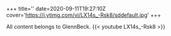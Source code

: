 +++
title=''
date=2020-09-11T19:27:10Z
cover='https://i.ytimg.com/vi/LX14s_-Rsk8/sddefault.jpg'
+++

All content belongs to GlennBeck.
{{< youtube LX14s_-Rsk8 >}}
